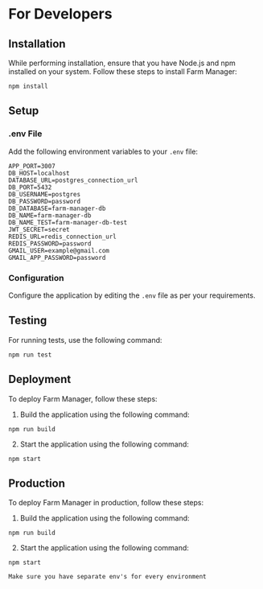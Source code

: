 # For Developers

## Installation

While performing installation, ensure that you have Node.js and npm installed on your system. Follow these steps to install Farm Manager:

```code
npm install
```

## Setup
### .env File
Add the following environment variables to your `.env` file:

```
APP_PORT=3007
DB_HOST=localhost
DATABASE_URL=postgres_connection_url
DB_PORT=5432
DB_USERNAME=postgres
DB_PASSWORD=password
DB_DATABASE=farm-manager-db
DB_NAME=farm-manager-db
DB_NAME_TEST=farm-manager-db-test
JWT_SECRET=secret
REDIS_URL=redis_connection_url
REDIS_PASSWORD=password
GMAIL_USER=example@gmail.com
GMAIL_APP_PASSWORD=password
```

### Configuration
Configure the application by editing the `.env` file as per your requirements.


## Testing
For running tests, use the following command:

```code
npm run test
```

## Deployment
To deploy Farm Manager, follow these steps:

1. Build the application using the following command:

```code
npm run build
```

2. Start the application using the following command:

```code
npm start
```

## Production
To deploy Farm Manager in production, follow these steps:

1. Build the application using the following command:

```code
npm run build
```

2. Start the application using the following command:

```code
npm start
```

```Make sure you have separate env's for every environment```
